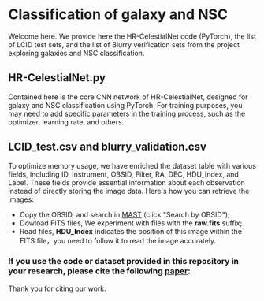 # Classification of galaxy and NSC
Welcome here. We provide here the HR-CelestialNet code (PyTorch), the list of LCID test sets, and the list of Blurry verification sets from the project exploring galaxies and NSC classification.
## HR-CelestialNet.py
Contained here is the core CNN network of HR-CelestialNet, designed for galaxy and NSC classification using PyTorch. For training purposes, you may need to add specific parameters in the training process, such as the optimizer, learning rate, and others.
## LCID_test.csv and blurry_validation.csv
To optimize memory usage, we have enriched the dataset table with various fields, including ID, Instrument, OBSID, Filter, RA, DEC, HDU_Index, and Label. These fields provide essential information about each observation instead of directly storing the image data. Here's how you can retrieve the images:
- Copy the OBSID, and search in [MAST](https://mast.stsci.edu/portal/Mashup/Clients/Mast/Portal.html) (click "Search by OBSID");
- Dowload FITS files,  We experiment with files with the **raw.fits** suffix;
- Read files,  **HDU_Index** indicates the position of this image within the FITS file，you need to follow it to read the image accurately.

### If you use the code or dataset provided in this repository in your research, please cite the following [paper](https://academic.oup.com/mnras/advance-article/doi/10.1093/mnras/stad3815/7476003):

Thank you for citing our work.
